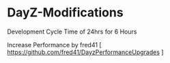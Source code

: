 DayZ-Modifications
==================
Development Cycle Time of 24hrs for 6 Hours

Increase Performance by fred41 [ https://github.com/fred41/DayzPerformanceUpgrades ]